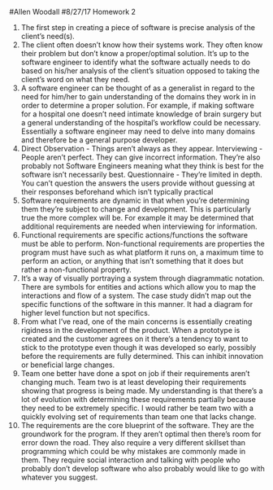 #Allen Woodall 
#8/27/17 Homework 2

1. The first step in creating a piece of software is precise analysis of the client’s need(s).
2. The client often doesn’t know how their systems work. They often know their problem but don’t know a proper/optimal solution. It’s up to the software engineer to identify what the software actually needs to do based on his/her analysis of the client’s situation opposed to taking the client’s word on what they need.
3. A software engineer can be thought of as a generalist in regard to the need for him/her to gain understanding of the domains they work in in order to determine a proper solution. For example, if making software for a hospital one doesn’t need intimate knowledge of brain surgery but a general understanding of the hospital’s workflow could be necessary. Essentially a software engineer may need to delve into many domains and therefore be a general purpose developer.
4. Direct Observation - Things aren’t always as they appear. Interviewing - People aren’t perfect. They can give incorrect information. They’re also probably not Software Engineers meaning what they think is best for the software isn’t necessarily best. Questionnaire - They’re limited in depth. You can’t question the answers the users provide without guessing at their responses beforehand which isn’t typically practical
5. Software requirements are dynamic in that when you’re determining them they’re subject to change and development. This is particularly true the more complex will be. For example it may be determined that additional requirements are needed when interviewing for information.
6. Functional requirements are specific actions/functions the software must be able to perform. Non-functional requirements are properties the program must have such as what platform it runs on, a maximum time to perform an action, or anything that isn’t something that it does but rather a non-functional property.
7. It’s a way of visually portraying a system through diagrammatic notation. There are symbols for entities and actions which allow you to map the interactions and flow of a system. The case study didn’t map out the specific functions of the software in this manner. It had a diagram for higher level function but not specifics.
8. From what I’ve read, one of the main concerns is essentially creating rigidness in the development of the product. When a prototype is created and the customer agrees on it there’s a tendency to want to stick to the prototype even though it was developed so early, possibly before the requirements are fully determined. This can inhibit innovation or beneficial large changes.
9. Team one better have done a spot on job if their requirements aren’t changing much. Team two is at least developing their requirements showing that progress is being made. My understanding is that there’s a lot of evolution with determining these requirements partially because they need to be extremely specific. I would rather be team two with a quickly evolving set of requirements than team one that lacks change.
10. The requirements are the core blueprint of the software. They are the groundwork for the program. If they aren’t optimal then there’s room for error down the road. They also require a very different skillset than programming which could be why mistakes are commonly made in them. They require social interaction and talking with people who probably don’t develop software who also probably would like to go with whatever you suggest.